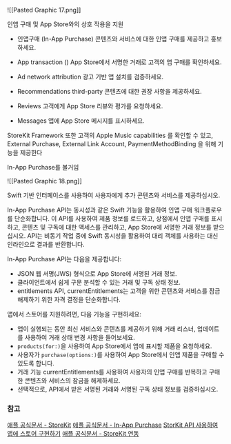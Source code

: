 ![[Pasted Graphic 17.png]]

인앱 구매 및 App Store와의 상호 작용을 지원

  
- 인앱구매 (In-App Purchase)
콘텐츠와 서비스에 대한 인앱 구매를 제공하고 홍보하세요.

- App transaction ()
App Store에서 서명한 거래로 고객의 앱 구매를 확인하세요.

- Ad network attribution
광고 기반 앱 설치를 검증하세요.

- Recommendations
third-party 콘텐츠에 대한 권장 사항을 제공하세요.

- Reviews
고객에게 App Store 리뷰와 평가를 요청하세요.

- Messages
앱에 App Store 메시지를 표시하세요.

  

StoreKit Framework 또한 고객의 Apple Music capabilities 를 확인할 수 있고, External Purchase, External Link Account, PaymentMethodBinding 을 위해 기능을 제공한다 

  

In-App Purchase를 볼거임

![[Pasted Graphic 18.png]]

Swift 기반 인터페이스를 사용하여 사용자에게 추가 콘텐츠와 서비스를 제공하십시오.

In-App Purchase API는 동시성과 같은 Swift 기능을 활용하여 인앱 구매 워크플로우를 단순화합니다. 
이 API를 사용하여 제품 정보를 로드하고, 상점에서 인앱 구매를 표시하고, 콘텐츠 및 구독에 대한 액세스를 관리하고, App Store에 서명한 거래 정보를 받으십시오. API는 비동기 작업 중에 Swift 동시성을 활용하여 대리 객체를 사용하는 대신 인라인으로 결과를 반환합니다.

In-App Purchase API는 다음을 제공합니다:

* JSON 웹 서명(JWS) 형식으로 App Store에 서명된 거래 정보.
* 클라이언트에서 쉽게 구문 분석할 수 있는 거래 및 구독 상태 정보.
* entitlements API, currentEntitlements는 고객을 위한 콘텐츠와 서비스를 잠금 해제하기 위한 자격 결정을 단순화합니다.

앱에서 스토어를 지원하려면, 다음 기능을 구현하세요:
* 앱이 실행되는 동안 최신 서비스와 콘텐츠를 제공하기 위해 거래 리스너, 업데이트를 사용하여 거래 상태 변경 사항을 들어보세요.
* `products(for:)`을 사용하여 App Store에서 앱에 표시할 제품을 요청하세요.
* 사용자가 `purchase(options:)`를 사용하여 App Store에서 인앱 제품을 구매할 수 있도록 합니다.
* 거래 기능 currentEntitlements를 사용하여 사용자의 인앱 구매를 반복하고 구매한 콘텐츠와 서비스의 잠금을 해제하세요.
* 선택적으로, API에서 받은 서명된 거래와 서명된 구독 상태 정보를 검증하십시오.

### 참고
[애플 공식문서 - StoreKit](https://developer.apple.com/documentation/storekit)
[애플 공식문서 - In-App Purchase](https://developer.apple.com/documentation/storekit/in-app_purchase/)
[StorKit API 사용하여 앱에 스토어 구현하기](In-App-Purchase/Implementing-In-App-Purchase.md)
[애플 공식문서 - StoreKit 연동](https://developer.apple.com/documentation/storekit/in-app_purchase/supporting_promoted_in-app_purchases_in_your_app)
